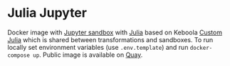 # Julia Jupyter
Docker image with [Jupyter sandbox](https://help.keboola.com/manipulation/transformations/sandbox/) with 
[Julia](https://julialang.org/) based on Keboola 
[Custom Julia](https://github.com/keboola/docker-custom-julia) which is shared between 
transformations and sandboxes. To run locally set environment variables (use `.env.template`) and 
run `docker-compose up`. Public image is available on 
[Quay](https://quay.io/repository/keboola/docker-julipyter).
